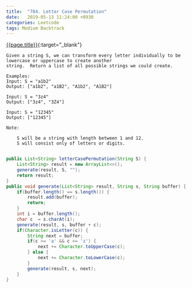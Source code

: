```yaml
---
title:  "784. Letter Case Permutation"
date:   2019-05-13 11:24:00 +0930
categories: Leetcode
tags: Medium Backtrack
---
```


[{{page.title}}](https://leetcode.com/problems/letter-case-permutation/){:target="_blank"}


    Given a string S, we can transform every letter individually to be lowercase or uppercase to create another
    string.  Return a list of all possible strings we could create.

    Examples:
    Input: S = "a1b2"
    Output: ["a1b2", "a1B2", "A1b2", "A1B2"]

    Input: S = "3z4"
    Output: ["3z4", "3Z4"]

    Input: S = "12345"
    Output: ["12345"]

    Note:

        S will be a string with length between 1 and 12.
        S will consist only of letters or digits.



```java

public List<String> letterCasePermutation(String S) {
    List<String> result = new ArrayList<>();
    generate(result, S, "");
    return result;
}
public void generate(List<String> result, String s, String buffer) {
    if(buffer.length() == s.length()) {
        result.add(buffer);
        return;
    }
    int i = buffer.length();
    char c  = s.charAt(i);
    generate(result, s, buffer + c);
    if(Character.isLetter(c)) {
        String next = buffer;
        if(c >= 'a' && c <= 'z') {
            next += Character.toUpperCase(c);
        } else {
            next += Character.toLowerCase(c);
        }
        generate(result, s, next);
    }
}
```
